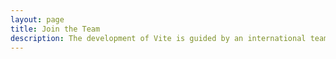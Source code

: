 ```yaml
---
layout: page
title: Join the Team
description: The development of Vite is guided by an international team.
---
```


<MeetTeam />
